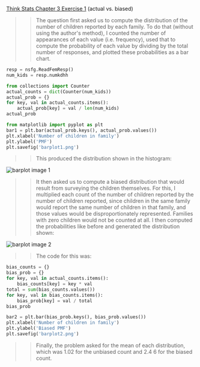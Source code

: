 [Think Stats Chapter 3 Exercise 1](http://greenteapress.com/thinkstats2/html/thinkstats2004.html#toc31) (actual vs. biased)

>> The question first asked us to compute the distribution of the number of children reported by each family. To do that (without using the author's method), I counted the number of appearances of each value (i.e. frequency), used that to compute the probability of each value by dividing by the total number of responses, and plotted these probabilities as a bar chart.

```python
resp = nsfg.ReadFemResp()
num_kids = resp.numkdhh

from collections import Counter
actual_counts = dict(Counter(num_kids))
actual_prob = {}
for key, val in actual_counts.items():
    actual_prob[key] = val / len(num_kids)
actual_prob

from matplotlib import pyplot as plt
bar1 = plt.bar(actual_prob.keys(), actual_prob.values())
plt.xlabel('Number of children in family')
plt.ylabel('PMF')
plt.savefig('barplot1.png')
```

> > This produced the distribution shown in the histogram:

![barplot image 1](/Users/pilhardt/Documents/Metis/dsp/lessons/statistics/barplot1.png)



> > It then asked us to compute a biased distribution that would result from surveying the children themselves. For this, I multiplied each count of the number of children reported by the number of children reported, since children in the same family would report the same number of children in that family, and those values would be disproportionately represented. Families with zero children would not be counted at all. I then computed the probabilities like before and generated the distribution shown:

![barplot image 2](/Users/pilhardt/Documents/Metis/dsp/lessons/statistics/barplot2.png)

> > The code for this was:

```python
bias_counts = {}
bias_prob = {}
for key, val in actual_counts.items():
    bias_counts[key] = key * val
total = sum(bias_counts.values())
for key, val in bias_counts.items():
    bias_prob[key] = val / total
bias_prob

bar2 = plt.bar(bias_prob.keys(), bias_prob.values())
plt.xlabel('Number of children in family')
plt.ylabel('Biased PMF')
plt.savefig('barplot2.png')
```

> > Finally, the problem asked for the mean of each distribution, which was 1.02 for the unbiased count and 2.4 6 for the biased count.

